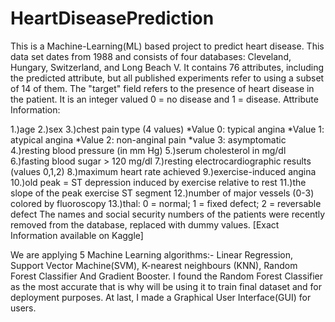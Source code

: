 # HeartDiseasePrediction
This is a Machine-Learning(ML) based project to predict heart disease. This data set dates from 1988 and consists of four databases: Cleveland, Hungary, Switzerland, and Long Beach V. It contains 76 attributes, including the predicted attribute, but all published experiments refer to using a subset of 14 of them. The "target" field refers to the presence of heart disease in the patient. It is an integer valued 0 = no disease and 1 = disease. Attribute Information:
<p>
1.)age
2.)sex
3.)chest pain type (4 values) *Value 0: typical angina *Value 1: atypical angina *Value 2: non-anginal pain *value 3: asymptomatic
4.)resting blood pressure (in mm Hg)
5.)serum cholesterol in mg/dl
6.)fasting blood sugar > 120 mg/dl
7.)resting electrocardiographic results (values 0,1,2)
8.)maximum heart rate achieved
9.)exercise-induced angina
10.)old peak = ST depression induced by exercise relative to rest
11.)the slope of the peak exercise ST segment
12.)number of major vessels (0-3) colored by fluoroscopy
13.)thal: 0 = normal; 1 = fixed defect; 2 = reversable defect The names and social security numbers of the patients were recently removed from the database, replaced with dummy values. [Exact Information available on Kaggle] </p>
We are applying 5 Machine Learning algorithms:- Linear Regression, Support Vector Machine(SVM), K-nearest neighbours (KNN), Random Forest Classifier And Gradient Booster. I found the Random Forest Classifier as the most accurate that is why will be using it to train final dataset and for deployment purposes. At last, I made a Graphical User Interface(GUI) for users.
